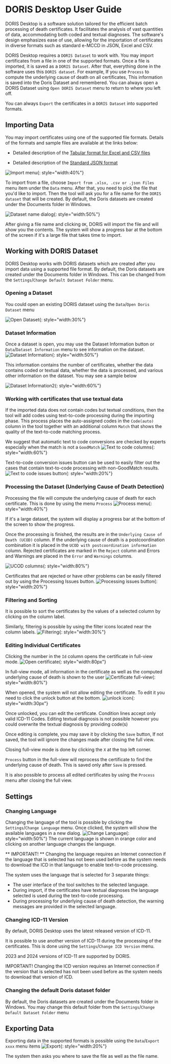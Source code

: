 # DORIS Desktop User Guide

DORIS Desktop is a software solution tailored for the efficient batch processing of death certificates. It facilitates the analysis of vast quantities of data, accommodating both coded and textual diagnoses. The software's design emphasizes ease of use, allowing for the importation of certificates in diverse formats such as standard e-MCCD in JSON, Excel and CSV. 

DORIS Desktop requires a `DORIS Dataset` to work with. You may import certificates from a file in one of the supported formats. Once a file is imported, it is saved as a `DORIS Dataset`. After that, everything done in the software uses this `DORIS dataset`. For example, If you use `Process` to compute the underlying cause of death on all certificates, This information is saved into the Doris Dataset and remembered.
You can always open a DORIS Dataset using `Open DORIS Dataset` menu to return to where you left off. 

You can always `Export` the certificates in a `DORIS Dataset` into supported formats.

## Importing Data
You may import certificates using one of the supported file formats. Details of the formats and sample files are available at the links below:

- Detailed description of the [Tabular format for Excel and CSV files](csv-excel-format.md)

- Detailed description of the [Standard JSON format](json-format.md)

![Import menu](img/menu-import.png){: style="width:40%"}

To import from a file, choose `Import from .xlsx, .csv or .json Files` menu item under the `Data` menu. After that, you need to pick the file that you'd like to import. Then the tool will ask you for a file name for the `DORIS dataset` that will be created. By default, the Doris datasets are created under the Documents folder in Windows. 

![Dataset name dialog](img/dataset-filename.png){: style="width:50%"}

After giving a file name and clicking `OK`, DORIS will import the file and will show you the contents. The system will show a progress bar at the bottom of the screen if it's a large file that takes time to import.

## Working with DORIS Dataset
DORIS Desktop works with DORIS datasets which are created after you import data using a supported file format. By default, the Doris datasets are created under the Documents folder in Windows. This can be changed from the `Settings`/`Change Default Dataset Folder` menu.


### Opening a Dataset
You could open an existing DORIS dataset using the `Data`/`Open Doris Dataset` menu

![Open Dataset](img/dataset-open.png){: style="width:30%"}

### Dataset Information
Once a dataset is open, you may use the Dataset Information button or `Data`/`Dataset Information` menu to see information on the dataset.
![Dataset Information](img/dataset-info.png){: style="width:50%"}

This information contains the number of certificates, whether the data contains coded or textual data, whether the data is processed, and various other information on the dataset. You may see a sample below

![Dataset Information2](img/dataset-info2.png){: style="width:60%"}


### Working with certificates that use textual data
If the imported data does not contain codes but textual conditions, then the tool will add codes using text-to-code processing during the importing phase. This process places the auto-assigned codes in the `Code(auto)` column in the tool together with an additional column `Match` that shows the quality of the text-to-code matching process.

We suggest that automatic text to code conversions are checked by experts especially when the match is not a `GoodMatch` 
![Text to code columns](img/texttocode-columns.png){: style="width:60%"}

Text-to-code conversion issues button can be used to easily filter out the cases that contain text-to-code processing with non-GoodMatch results.
![Text to code issues button](img/texttocode-issues-button.png){: style="width:20%"}

### Processing the Dataset (Underlying Cause of Death Detection)

Processing the file will compute the underlying cause of death for each certificate. This is done by using the menu `Process`
![Process menu](img/process-menu.png){: style="width:40%"}

If it's a large dataset, the system will display a progress bar at the bottom of the screen to show the progress.

Once the processing is finished, the results are in the `Underlying Cause of Death (UCOD)` column. If the underlying cause of death is a postcoordination combination it is placed in the `UCOD with postcoordination information` column. Rejected certificates are marked in the `Reject` column and Errors and Warnings are placed in the `Error` and `Warnings` columns.

![UCOD columns](img/ucod-columns.png){: style="width:80%"}

 Certificates that are rejected or have other problems can be easily filtered out by using the Processing Issues button.
![Processing issues button](img/processing-issues-button.png){: style="width:20%"}  

### Filtering and Sorting
It is possible to sort the certificates by the values of a selected column by clicking on the column label. 

Similarly, filtering is possible by using the filter icons located near the column labels.
![Filtering](img/filter.png){: style="width:30%"}

### Editing Individual Certificates

Clicking the number in the `Id` column opens the certificate in full-view mode.
![Open certificate](img/open-cert.png){: style="width:80px"}

In full-view mode, all information in the certificate as well as the computed underlying cause of death is shown to the user
![Certificate full-view](img/cert-fullview.png){: style="width:80%"}

When opened, the system will not allow editing the certificate. To edit it you need to click the unlock button at the bottom.
![unlock icon](img/unlock.png){: style="width:30px"}

Once unlocked, you can edit the certificate. Condition lines accept only valid ICD-11 Codes. Editing textual diagnosis is not possible however you could overwrite the textual diagnosis by providing code(s)

Once editing is complete, you may save it by clicking the `Save` button, If not saved, the tool will ignore the changes made after closing the full view.

Closing full-view mode is done by clicking the `X` at the top left corner.

`Process` button in the full-view will reprocess the certificate to find the underlying cause of death. This is saved only after `Save` is pressed. 

It is also possible to process all edited certificates by using the `Process` menu after closing the full view.


## Settings
### Changing Language
Changing the language of the tool is possible by clicking the `Settings`/`Change Language` menu. Once clicked, the system will show the available languages in a new dialog.
![Change Language](img/change-language.png){: style="width:50%"} 
The current language is shown in orange color and clicking on another language changes the language.

** IMPORTANT! ** Changing the language requires an Internet connection if the language that is selected has not been used before as the system needs to download the ICD in that language to enable text-to-code processing.

The system uses the language that is selected for 3 separate things:
- The user interface of the tool switches to the selected language.
- During import, if the certificates have textual diagnoses the language selected is used during the text-to-code processing.
- During processing for underlying cause of death detection, the warning messages are provided in the selected language.

### Changing ICD-11 Version
By default, DORIS Desktop uses the latest released version of ICD-11.

It is possible to use another version of ICD-11 during the processing of the certificates. This is done using the `Settings`/`Change ICD Version` menu.

2023 and 2024 versions of ICD-11 are supported by DORIS.

IMPORTANT! Changing the ICD version requires an Internet connection if the version that is selected has not been used before as the system needs to download that version of ICD.


### Changing the default Doris dataset folder
By default, the Doris datasets are created under the Documents folder in Windows. You may change this default folder from the `Settings`/`Change Default Dataset Folder` menu

## Exporting Data
Exporting data in the supported formats is possible using the `Data`/`Export xxxx` menu items
![Export](img/export.png){: style="width:20%"}

The system then asks you where to save the file as well as the file name.